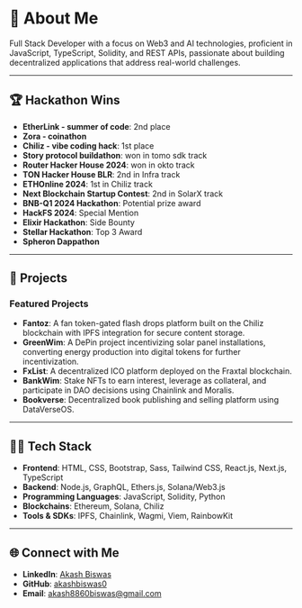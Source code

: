 # 👋 About Me

Full Stack Developer with a focus on Web3 and AI technologies, proficient in JavaScript, TypeScript, Solidity, and REST APIs, passionate about building decentralized applications that address real-world challenges.

---

## 🏆 Hackathon Wins

- **EtherLink - summer of code**: 2nd place
- **Zora - coinathon**
- **Chiliz - vibe coding hack**: 1st place 
- **Story protocol buildathon**: won in tomo sdk track
- **Router Hacker House 2024**: won in okto track
- **TON Hacker House BLR**: 2nd in Infra track
- **ETHOnline 2024**: 1st in Chiliz track
- **Next Blockchain Startup Contest**: 2nd in SolarX track
- **BNB-Q1 2024 Hackathon**: Potential prize award
- **HackFS 2024**: Special Mention
- **Elixir Hackathon**: Side Bounty
- **Stellar Hackathon**: Top 3 Award
- **Spheron Dappathon**

---

## 🌱 Projects

### Featured Projects

- **Fantoz**: A fan token-gated flash drops platform built on the Chiliz blockchain with IPFS integration for secure content storage.
- **GreenWim**: A DePin project incentivizing solar panel installations, converting energy production into digital tokens for further incentivization.
- **FxList**: A decentralized ICO platform deployed on the Fraxtal blockchain.
- **BankWim**: Stake NFTs to earn interest, leverage as collateral, and participate in DAO decisions using Chainlink and Moralis.
- **Bookverse**: Decentralized book publishing and selling platform using DataVerseOS.

---

## 👨‍💻 Tech Stack

- **Frontend**: HTML, CSS, Bootstrap, Sass, Tailwind CSS, React.js, Next.js, TypeScript
- **Backend**: Node.js, GraphQL, Ethers.js, Solana/Web3.js
- **Programming Languages**: JavaScript, Solidity, Python
- **Blockchains**: Ethereum, Solana, Chiliz
- **Tools & SDKs**: IPFS, Chainlink, Wagmi, Viem, RainbowKit

---


## 🌐 Connect with Me

- **LinkedIn**: [Akash Biswas](https://www.linkedin.com/in/akash-biswas-aaa8a0190/)
- **GitHub**: [akashbiswas0](https://github.com/akashbiswas0)
- **Email**: akash8860biswas@gmail.com
